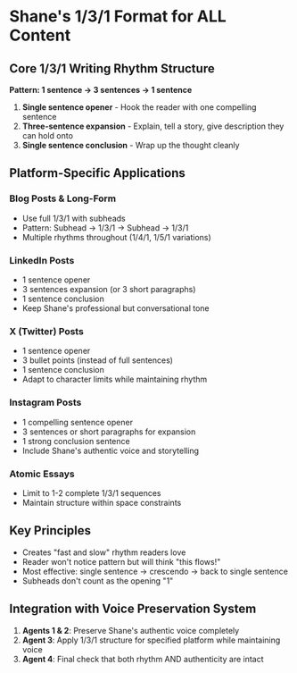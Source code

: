 # Shane's 1/3/1 Format for ALL Content

## Core 1/3/1 Writing Rhythm Structure

**Pattern: 1 sentence → 3 sentences → 1 sentence**

1. **Single sentence opener** - Hook the reader with one compelling sentence
2. **Three-sentence expansion** - Explain, tell a story, give description they can hold onto
3. **Single sentence conclusion** - Wrap up the thought cleanly

## Platform-Specific Applications

### Blog Posts & Long-Form
- Use full 1/3/1 with subheads
- Pattern: Subhead → 1/3/1 → Subhead → 1/3/1
- Multiple rhythms throughout (1/4/1, 1/5/1 variations)

### LinkedIn Posts
- 1 sentence opener
- 3 sentences expansion (or 3 short paragraphs)
- 1 sentence conclusion
- Keep Shane's professional but conversational tone

### X (Twitter) Posts
- 1 sentence opener
- 3 bullet points (instead of full sentences)
- 1 sentence conclusion
- Adapt to character limits while maintaining rhythm

### Instagram Posts
- 1 compelling sentence opener
- 3 sentences or short paragraphs for expansion
- 1 strong conclusion sentence
- Include Shane's authentic voice and storytelling

### Atomic Essays
- Limit to 1-2 complete 1/3/1 sequences
- Maintain structure within space constraints

## Key Principles
- Creates "fast and slow" rhythm readers love
- Reader won't notice pattern but will think "this flows!"
- Most effective: single sentence → crescendo → back to single sentence
- Subheads don't count as the opening "1"

## Integration with Voice Preservation System
1. **Agents 1 & 2**: Preserve Shane's authentic voice completely
2. **Agent 3**: Apply 1/3/1 structure for specified platform while maintaining voice
3. **Agent 4**: Final check that both rhythm AND authenticity are intact